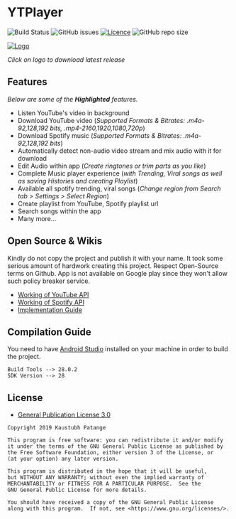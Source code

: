 # YTPlayer

![Build Status](https://img.shields.io/travis/KaustubhPatange/YTPlayer)
![GitHub issues](https://img.shields.io/github/issues/KaustubhPatange/YTPlayer.svg)
[![Licence](https://img.shields.io/badge/license-GPLv3-blue.svg?style=flat-square)](https://www.gnu.org/licenses/gpl-3.0.en.html)
![GitHub repo size](https://img.shields.io/github/repo-size/KaustubhPatange/YTPlayer.svg)

[![Logo](https://github.com/KaustubhPatange/YTPlayer/raw/master/app/src/main/res/mipmap-xxxhdpi/ic_launcher.png)](https://kaustubhpatange.github.io/YTPlayer/) 

*Click on logo to download latest release*

## Features

*Below are some of the **Highlighted** features.*

* Listen YouTube's video in background
* Download YouTube video (*Supported Formats & Bitrates: .m4a-92,128,192 bits, .mp4-2160,1920,1080,720p*)
* Download Spotify music (*Supported Formats & Bitrates: .m4a-92,128,192 bits*)
* Automatically detect non-audio video stream and mix audio with it for download
* Edit Audio within app (*Create ringtones or trim parts as you like*)
* Complete Music player experience (*with Trending, Viral songs as well as saving Histories and creating Playlist*)
* Available all spotify trending, viral songs (*Change region from Search tab > Settings > Select Region*)
* Create playlist from YouTube, Spotify playlist url
* Search songs within the app
* Many more...

## Open Source & Wikis
Kindly do not copy the project and publish it with your name. It took some serious amount of hardwork creating this project. Respect Open-Source terms on Github. App is not available on Google play since they won't allow such policy breaker service.

* [Working of YouTube API](https://github.com/KaustubhPatange/YTPlayer/wiki/Working-of-YouTube-API-in-YTPlayer) 
* [Working of Spotify API](https://github.com/KaustubhPatange/YTPlayer/wiki/Working-of-Spotify-API-in-YTPlayer) 
* [Implementation Guide](https://github.com/KaustubhPatange/YTPlayer/wiki/Implementing-YTPlayer-API)

## Compilation Guide
You need to have [Android Studio](https://developer.android.com/studio/index.html) installed on your machine in order to build the project.
```
Build Tools --> 28.0.2
SDK Version --> 28
```

## License

* [General Publication License 3.0](https://www.gnu.org/licenses/gpl-3.0.en.html)

```
Copyright 2019 Kaustubh Patange

This program is free software: you can redistribute it and/or modify
it under the terms of the GNU General Public License as published by
the Free Software Foundation, either version 3 of the License, or
(at your option) any later version.

This program is distributed in the hope that it will be useful,
but WITHOUT ANY WARRANTY; without even the implied warranty of
MERCHANTABILITY or FITNESS FOR A PARTICULAR PURPOSE.  See the
GNU General Public License for more details.

You should have received a copy of the GNU General Public License
along with this program.  If not, see <https://www.gnu.org/licenses/>.
```
